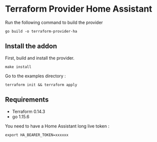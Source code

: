 # Terraform Provider Home Assistant

Run the following command to build the provider

```shell
go build -o terraform-provider-ha
```

## Install the addon

First, build and install the provider.

```shell
make install
```

Go to the examples directory :

```shell
terraform init && terraform apply
```

## Requirements

- Terraform 0.14.3
- go 1.15.6

You need to have a Home Assistant long live token :

```
export HA_BEARER_TOKEN=xxxxxx
```
